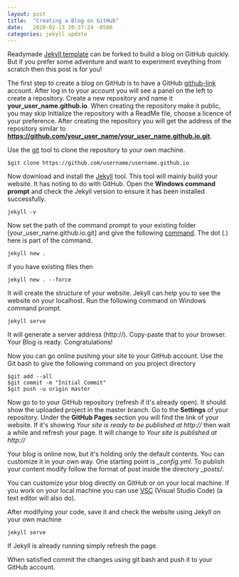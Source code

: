 ```yaml
---
layout: post
title:  "Creating a Blog on GitHub"
date:   2020-02-13 20:37:24 -0500
categories: jekyll update
---
```

<!---
You’ll find this post in your `_posts` directory. Go ahead and edit it and re-build the site to see your changes. You can rebuild the site in many different ways, but the most common way is to run `jekyll serve`, which launches a web server and auto-regenerates your site when a file is updated.

Jekyll requires blog post files to be named according to the following format:

`YEAR-MONTH-DAY-title.MARKUP`

Where `YEAR` is a four-digit number, `MONTH` and `DAY` are both two-digit numbers, and `MARKUP` is the file extension representing the format used in the file. After that, include the necessary front matter. Take a look at the source for this post to get an idea about how it works.

Jekyll also offers powerful support for code snippets:

{% highlight ruby %}
def print_hi(name)
  puts "Hi, #{name}"
end
print_hi('Tom')
#=> prints 'Hi, Tom' to STDOUT.
{% endhighlight %}

Check out the [Jekyll docs][jekyll-docs] for more info on how to get the most out of Jekyll. File all bugs/feature requests at [Jekyll’s GitHub repo][jekyll-gh]. If you have questions, you can ask them on [Jekyll Talk][jekyll-talk].

[jekyll-docs]: https://jekyllrb.com/docs/home
[jekyll-gh]:   https://github.com/jekyll/jekyll
[jekyll-talk]: https://talk.jekyllrb.com/
--->
Readymade [Jekyll template][jekyll-link] can be forked to build a blog on GitHub quickly. But if you prefer some adventure and want to experiment eveything from scratch then this post is for you!

The first step to create a blog on GitHub is to have a GitHub [github-link] account. After log in to your account you will see a panel on the left to create a repository. Create a new repository and name it **your_user_name.github.io**. When creating the repository make it public, you may skip Initialize the repository with a ReadMe file, choose a licence of your preference. After creating the repository you will get the address of the repository similar to **https://github.com/your_user_name/your_user_name.github.io.git**.

Use the [git][git-command-link] tool to clone the repository to your own machine.

```
$git clone https://github.com/username/username.github.io
```

Now download and install the [Jekyll][jekyll-download-link] tool. This tool will mainly build your website. It has noting to do with GitHub. Open the **Windows command prompt** and check the Jekyll version to ensure it has been installed successfully.

```
jekyll -v
```

Now set the path of the command prompt to your existing folder [your_user_name.github.io.git] and give the following [command][jekyll-in-existing-link]. The dot (.) here is part of the command.

```
jekyll new .
```

if you have existing files then 

```
jekyll new . --force
```

It will create the structure of your website. Jekyll can help you to see the website on your localhost. Run the following command on Windows command prompt.

```
jekyll serve
```

It will generate a server address (http://). Copy-paste that to your browser. Your Blog is ready. Congratulations!

Now you can go online pushing your site to your GitHub account. Use the Git bash to give the following command on you project directory

```
$git add --all
$git commit -m "Initial Commit"
$git push -u origin master
```

Now go to to your GitHub repository (refresh if it's already open). It should show the uploaded project in the master branch. Go to the **Settings** of your repository. Under the **GitHub Pages** section you will find the link of your website. If it's showing *Your site is ready to be published at http://* then wait a while and refresh your page. It will change to *Your site is published at http://*

Your blog is online now, but it's holding only the default contents. You can customize it in your own way. One starting point is *_config.yml*. To publish your content modify follow the format of post inside the directory *_posts/*.

You can customize your blog directly on GitHub or on your local machine. If you work on your local machine you can use [VSC][vsc-link] (Visual Studio Code) (a text editor will also do).

After modifying your code, save it and check the website using Jekyll on your own machine

```
jekyll serve
```
If Jekyll is already running simply refresh the page.

When satisfied commit the changes using git bash and push it to your GitHub account.

[jekyll-link]: https://github.com/barryclark/jekyll-now
[jekyll-download-link]: https://jekyllrb.com/docs/installation/windows/
[github-link]: https://github.com/
[git-command-link]: https://pages.github.com/
[jekyll-in-existing-link]: https://michaelsoolee.com/jekyll-existing-folder/
[vsc-link]: https://code.visualstudio.com/